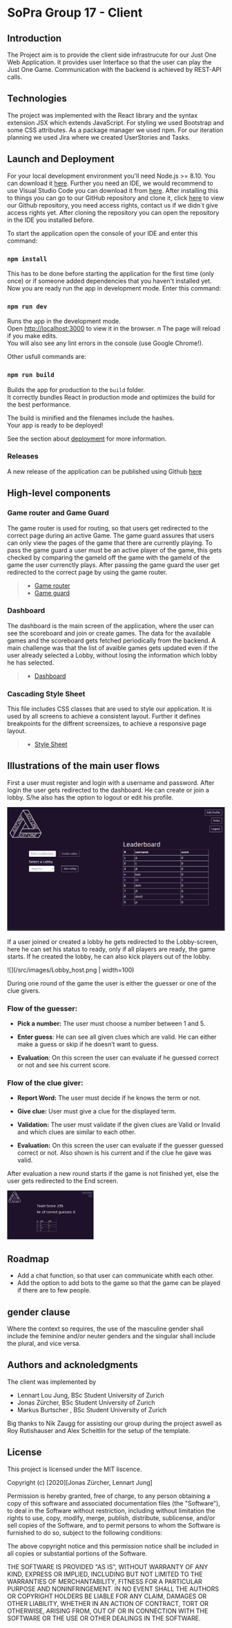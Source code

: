 # SoPra Group 17 - Client

## Introduction

The Project aim is to provide the client side infrastrucute for our Just One Web Application. It provides user Interface so that the user can play the Just One Game. Communication with the backend is achieved by REST-API calls.

## Technologies

The project was implemented with the React library and the syntax extension JSX which extends JavaScript. For styling we used Bootstrap and some CSS attributes. As a package manager we used npm. For our iteration planning we used Jira where we created UserStories and Tasks.

## Launch and Deployment

For your local development environment you'll need Node.js >= 8.10. You can download it [here](https://nodejs.org).
Further you need an IDE, we would recommend to use Visual Studio Code you can download it from [here](https://code.visualstudio.com/Download).
After installing this to things you can go to our GitHub repository and clone it, click [here](https://github.com/SOPRA-Group-17/sopra-fs-20-group17-client) to view our Github repository, you need access rights, contact us if we didn`t give access rights yet. After cloning the repository you can open the repository in the IDE you installed before.

To start the application open the console of your IDE and enter this command:

### `npm install`

This has to be done before starting the application for the first time (only once) or if someone added dependencies that you haven't installed yet.
Now you are ready run the app in development mode. Enter this command:

### `npm run dev`

Runs the app in the development mode.<br>
Open [http://localhost:3000](http://localhost:3000) to view it in the browser.
n
The page will reload if you make edits.<br>
You will also see any lint errors in the console (use Google Chrome!).

Other usfull commands are:

### `npm run build`

Builds the app for production to the `build` folder.<br>
It correctly bundles React in production mode and optimizes the build for the best performance.

The build is minified and the filenames include the hashes.<br>
Your app is ready to be deployed!

See the section about [deployment](https://facebook.github.io/create-react-app/docs/deployment) for more information.

### Releases

A new release of the application can be published using Github [here](https://github.com/SOPRA-Group-17/sopra-fs-20-group17-client/releases)

## High-level components

### Game router and Game Guard

The game router is used for routing, so that users get redirected to the correct page during an active Game. The game guard assures that users can only view the pages of the game that there are currently playing. To pass the game guard a user must be an active player of the game, this gets checked by comparing the gameId off the game with the gameId of the game the user currenctly plays. After passing the game guard the user get redirected to the correct page by using the game router.

> - [Game router](https://github.com/SOPRA-Group-17/sopra-fs-20-group17-client/blob/master/src/components/shared/routers/GameRouter.js)
> - [Game guard](https://github.com/SOPRA-Group-17/sopra-fs-20-group17-client/blob/master/src/components/shared/routeProtectors/GameGuard.js)

### Dashboard

The dashboard is the main screen of the application, where the user can see the scoreboard and join or create games. The data for the available games and the scoreboard gets fetched periodically from the backend. A main challenge was that the list of avaible games gets updated even if the user already selected a Lobby, without losing the information which lobby he has selected.

> - [Dashboard](https://github.com/SOPRA-Group-17/sopra-fs-20-group17-client/blob/master/src/components/dashboard/Dashboard.js)

### Cascading Style Sheet

This file includes CSS classes that are used to style our application. It is used by all screens to achieve a consistent layout. Further it defines breakpoints for the diffrent screensizes, to achieve a responsive page layout.

> - [Style Sheet](https://github.com/SOPRA-Group-17/sopra-fs-20-group17-client/blob/master/src/index.css)

## Illustrations of the main user flows

First a user must register and login with a username and password.
After login the user gets redirected to the dashboard. He can create or join a lobby. S/he also has the option to logout or edit his profile.

![](/src/images/dashboard.png)

If a user joined or created a lobby he gets redirected to the Lobby-screen, here he can set his status to ready, only if all players are ready, the game starts. If he created the lobby, he can also kick players out of the lobby.

![](/src/images/Lobby_host.png | width=100)

During one round of the game the user is either the guesser or one of the clue givers.

### Flow of the guesser:

- **Pick a number:** The user must choose a number between 1 and 5.

- **Enter guess**: He can see all given clues which are valid. He can either make a guess or skip if he doesn’t want to guess.

- **Evaluation**: On this screen the user can evaluate if he guessed correct or not and see his current score.

### Flow of the clue giver:

- **Report Word:** The user must decide if he knows the term or not.

- **Give clue:** User must give a clue for the displayed term.

- **Validation:** The user must validate if the given clues are Valid or Invalid and which clues are similar to each other.

- **Evaluation:** On this screen the user can evaluate if the guesser guessed correct or not. Also shown is his current and if the clue he gave was valid.

After evaluation a new round starts if the game is not finished yet, else the user gets redirected to the End screen.

<img src="/src/images/Score.png" width="200">


## Roadmap

- Add a chat function, so that user can communicate whith each other.
- Add the option to add bots to the game so that the game can be played if there are to few people.

## gender clause
Where the context so requires, the use of the masculine gender shall include the feminine and/or neuter genders and the singular shall include the plural, and vice versa.

## Authors and acknoledgments

The client was implemented by

- Lennart Lou Jung, BSc Student University of Zurich
- Jonas Zürcher, BSc Student University of Zurich
- Markus Burtscher , BSc Student University of Zurich

Big thanks to Nik Zaugg for assisting our group during the project aswell as Roy Rutishauser and Alex Scheitlin for the setup of the template.

## License

This project is licensed under the MIT liscence.

Copyright (c) [2020][Jonas Zürcher, Lennart Jung]

Permission is hereby granted, free of charge, to any person obtaining a copy of this software and associated documentation files (the "Software"), to deal in the Software without restriction, including without limitation the rights to use, copy, modify, merge, publish, distribute, sublicense, and/or sell copies of the Software, and to permit persons to whom the Software is furnished to do so, subject to the following conditions:

The above copyright notice and this permission notice shall be included in all copies or substantial portions of the Software.

THE SOFTWARE IS PROVIDED "AS IS", WITHOUT WARRANTY OF ANY KIND, EXPRESS OR IMPLIED, INCLUDING BUT NOT LIMITED TO THE WARRANTIES OF MERCHANTABILITY, FITNESS FOR A PARTICULAR PURPOSE AND NONINFRINGEMENT. IN NO EVENT SHALL THE AUTHORS OR COPYRIGHT HOLDERS BE LIABLE FOR ANY CLAIM, DAMAGES OR OTHER LIABILITY, WHETHER IN AN ACTION OF CONTRACT, TORT OR OTHERWISE, ARISING FROM, OUT OF OR IN CONNECTION WITH THE SOFTWARE OR THE USE OR OTHER DEALINGS IN THE SOFTWARE.



